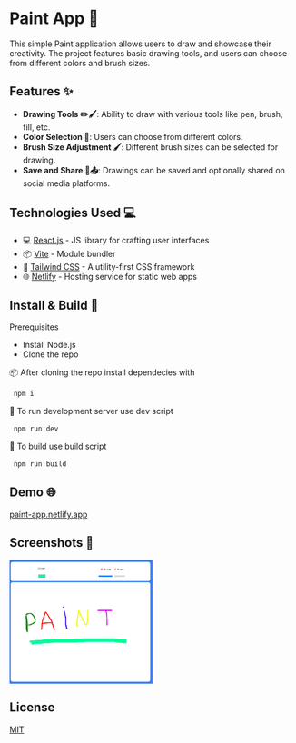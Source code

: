 # Paint App 🎨

This simple Paint application allows users to draw and showcase their creativity. The project features basic drawing tools, and users can choose from different colors and brush sizes.

## Features ✨

- **Drawing Tools ✏️🖌️**: Ability to draw with various tools like pen, brush, fill, etc.
- **Color Selection 🎨**: Users can choose from different colors.
- **Brush Size Adjustment 🖌️**: Different brush sizes can be selected for drawing.
- **Save and Share 💾📤**: Drawings can be saved and optionally shared on social media platforms.

## Technologies Used 💻


- 💻 [React.js](https://reactjs.org/) - JS library for crafting user interfaces
- 📦 [Vite](https://vitejs.dev/) - Module bundler
- 🎨 [Tailwind CSS](https://tailwindcss.com/) - A utility-first CSS framework
- 🌐 [Netlify](https://www.netlify.com/) - Hosting service for static web apps

## Install & Build 🔧

Prerequisites

- Install Node.js
- Clone the repo

📦 After cloning the repo install dependecies with



 ```sh 
  npm i
```
📡 To run development server use dev script
 ```sh 
  npm run dev
```
🔧 To build use build script
 ```sh 
  npm run build
```

  ## Demo  🌐
 [paint-app.netlify.app](https://vite-paint-app.netlify.app/) 

## Screenshots 📸
<div style="display: flex; flex-direction: row;">
    <img src="screenshots/paint-app.png" alt="Home Page" style="width: 50%; margin-right: 4%;">
</div>



## License

[MIT](https://choosealicense.com/licenses/mit/)

